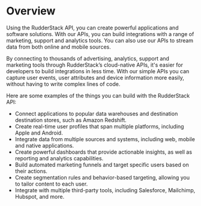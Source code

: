 # Overview

Using the RudderStack API, you can create powerful applications and software
solutions. With our APIs, you can build integrations with a range of marketing,
support and analytics tools. You can also use our APIs to stream data from both
online and mobile sources.

By connecting to thousands of advertising, analytics, support and marketing
tools through RudderStack’s cloud-native APIs, it's easier for developers to
build integrations in less time. With our simple APIs you can capture user
events, user attributes and device information more easily, without having to
write complex lines of code.

Here are some examples of the things you can build with the RudderStack API:

- Connect applications to popular data warehouses and destination destination
  stores, such as Amazon Redshift.
- Create real-time user profiles that span multiple platforms, including Apple
  and Android.
- Integrate data from multiple sources and systems, including web, mobile and
  native applications.
- Create powerful dashboards that provide actionable insights, as well as
  reporting and analytics capabilities.
- Build automated marketing funnels and target specific users based on their
  actions.
- Create segmentation rules and behavior-based targeting, allowing you to
  tailor content to each user.
- Integrate with multiple third-party tools, including Salesforce, Mailchimp,
  Hubspot, and more.
